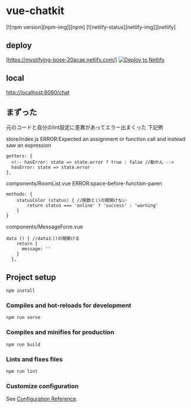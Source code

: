 # vue-chatkit
[![npm version][npm-img]][npm] [![netlify-status][netlify-img]][netlify]
## deploy
[https://mystifying-bose-20acae.netlify.com/]
[![Deploy to Netlify](https://www.netlify.com/img/deploy/button.svg)](https://app.netlify.com/start/)

## local
[http://localhost:8080/chat](http://localhost:8080/chat)

## まずった

元のコードと自分のlint設定に差異があってエラー出まくった
下記例

store/index.js
ERROR:Expected an assignment or function call and instead saw an
 expression
```
getters: {
  <!-- hasError: state => state.error ? true : false //動かん -->
  hasError: state => state.error
},
```

components/RoomList.vue
ERROR:space-before-function-paren
```
methods: {
    statusColor (status) { //関数と()の間開けない
        return status === 'online' ? 'success' : 'warning'
    }
}
```

components/MessageForm.vue
```
data () { //dataと()の間開ける
    return {
      message: ''
    }
  },
```

## Project setup
```
npm install
```

### Compiles and hot-reloads for development
```
npm run serve
```

### Compiles and minifies for production
```
npm run build
```

### Lints and fixes files
```
npm run lint
```

### Customize configuration
See [Configuration Reference](https://cli.vuejs.org/config/).
